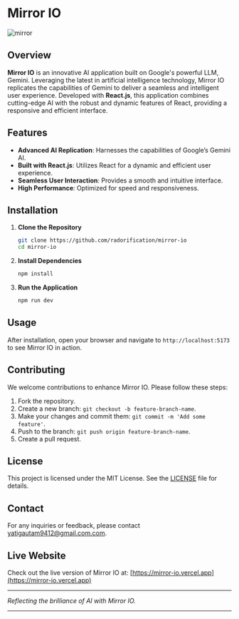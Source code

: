 # Mirror IO

![mirror](https://github.com/radorification/mirror-io/assets/102975348/5a6553c2-ce94-483d-9e51-792fa16b066b)


## Overview

**Mirror IO** is an innovative AI application built on Google's powerful LLM, Gemini. Leveraging the latest in artificial intelligence technology, Mirror IO replicates the capabilities of Gemini to deliver a seamless and intelligent user experience. Developed with **React.js**, this application combines cutting-edge AI with the robust and dynamic features of React, providing a responsive and efficient interface.

## Features

- **Advanced AI Replication**: Harnesses the capabilities of Google’s Gemini AI.
- **Built with React.js**: Utilizes React for a dynamic and efficient user experience.
- **Seamless User Interaction**: Provides a smooth and intuitive interface.
- **High Performance**: Optimized for speed and responsiveness.

## Installation

1. **Clone the Repository**
    ```bash
    git clone https://github.com/radorification/mirror-io
    cd mirror-io
    ```

2. **Install Dependencies**
    ```bash
    npm install
    ```

3. **Run the Application**
    ```bash
    npm run dev
    ```

## Usage

After installation, open your browser and navigate to `http://localhost:5173` to see Mirror IO in action.

## Contributing

We welcome contributions to enhance Mirror IO. Please follow these steps:

1. Fork the repository.
2. Create a new branch: `git checkout -b feature-branch-name`.
3. Make your changes and commit them: `git commit -m 'Add some feature'`.
4. Push to the branch: `git push origin feature-branch-name`.
5. Create a pull request.

## License

This project is licensed under the MIT License. See the [LICENSE](LICENSE) file for details.

## Contact

For any inquiries or feedback, please contact [yatigautam9412@gmail.com.com](mailto:yatigautam9412@gmail.com).

## Live Website

Check out the live version of Mirror IO at: [https://mirror-io.vercel.app](https://mirror-io.vercel.app)

---

*Reflecting the brilliance of AI with Mirror IO.*

---


